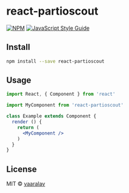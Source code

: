 # react-partioscout

> 

[![NPM](https://img.shields.io/npm/v/react-partioscout.svg)](https://www.npmjs.com/package/react-partioscout) [![JavaScript Style Guide](https://img.shields.io/badge/code_style-standard-brightgreen.svg)](https://standardjs.com)

## Install

```bash
npm install --save react-partioscout
```

## Usage

```jsx
import React, { Component } from 'react'

import MyComponent from 'react-partioscout'

class Example extends Component {
  render () {
    return (
      <MyComponent />
    )
  }
}
```

## License

MIT © [vaaralav](https://github.com/vaaralav)
